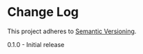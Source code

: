 # Change Log
This project adheres to [Semantic Versioning](http://semver.org/).

0.1.0 - Initial release
